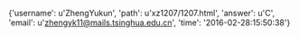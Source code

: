 {'username': u'ZhengYukun', 'path': u'xz1207/1207.html', 'answer': u'C', 'email': u'zhengyk11@mails.tsinghua.edu.cn', 'time': '2016-02-28:15:50:38'}